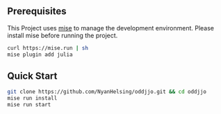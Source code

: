 
## Prerequisites

This Project uses [mise](https://mise.jdx.dev/) to manage the development environment.
Please install mise before running the project.

```bash
curl https://mise.run | sh
mise plugin add julia
```

## Quick Start

```bash
git clone https://github.com/NyanHelsing/oddjjo.git && cd oddjjo
mise run install
mise run start
```

